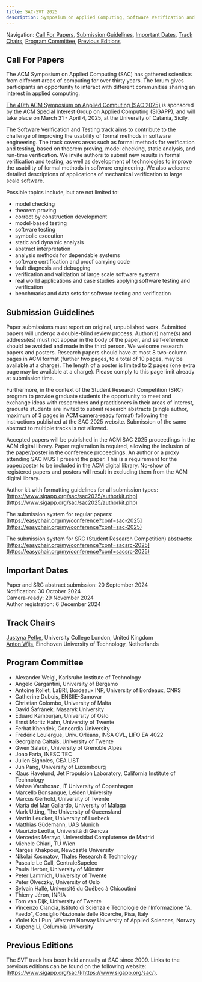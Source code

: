 ```yaml
---
title: SAC-SVT 2025
description: Symposium on Applied Computing, Software Verification and Testing Track, 2025
---
```

Navigation: [Call For Papers](#call-for-papers), [Submission Guidelines](#submission-guidelines), [Important Dates](#important-dates), [Track Chairs](#track-chairs), [Program Committee](#program-committee), [Previous Editions](#previous-editions)

## Call For Papers

The ACM Symposium on Applied Computing (SAC) has gathered scientists from different areas of computing for over thirty years. 
The forum gives participants an opportunity to interact with different communities sharing an interest in applied computing.

[The 40th ACM Symposium on Applied Computing (SAC 2025)](https://www.sigapp.org/sac/sac2025/) is sponsored by the ACM Special Interest Group on Applied Computing (SIGAPP), and will take place on March 31 - April 4, 2025, at the University of Catania, Sicily.

The Software Verification and Testing track aims to contribute to the challenge of improving the usability of formal methods in software engineering. 
The track covers areas such as formal methods for verification and testing, based on theorem proving, model checking, static analysis, and run-time verification. 
We invite authors to submit new results in formal verification and testing, as well as development of technologies to improve the usability of formal methods in software engineering. 
We also welcome detailed descriptions of applications of mechanical verification to large scale software.

Possible topics include, but are not limited to:

- model checking
- theorem proving
- correct by construction development
- model-based testing
- software testing
- symbolic execution
- static and dynamic analysis
- abstract interpretation
- analysis methods for dependable systems
- software certification and proof carrying code
- fault diagnosis and debugging
- verification and validation of large scale software systems
- real world applications and case studies applying software testing and verification
- benchmarks and data sets for software testing and verification

## Submission Guidelines

Paper submissions must report on original, unpublished work. 
Submitted papers will undergo a double-blind review process. 
Author(s) name(s) and address(es) must not appear in the body of the paper, and self-reference should be avoided and made in the third person. 
We welcome research papers and posters. 
Research papers should have at most 8 two-column pages in ACM format (further two pages, to a total of 10 pages, may be available at a charge). 
The length of a poster is limited to 2 pages (one extra page may be available at a charge). 
Please comply to this page limit already at submission time.

Furthermore, in the context of the Student Research Competition (SRC) program to provide graduate students the opportunity to meet and exchange ideas with researchers and practitioners in their areas of interest, graduate students are invited to submit research abstracts (single author, maximum of 3 pages in ACM camera-ready format) following the instructions published at the SAC 2025 website. 
Submission of the same abstract to multiple tracks is not allowed.

Accepted papers will be published in the ACM SAC 2025 proceedings in the ACM digital library. 
Paper registration is required, allowing the inclusion of the paper/poster in the conference proceedings. 
An author or a proxy attending SAC MUST present the paper. 
This is a requirement for the paper/poster to be included in the ACM digital library. 
No-show of registered papers and posters will result in excluding them from the ACM digital library.

Author kit with formatting guidelines for all submission types: [https://www.sigapp.org/sac/sac2025/authorkit.php](https://www.sigapp.org/sac/sac2025/authorkit.php)

The submission system for regular papers: [https://easychair.org/my/conference?conf=sac-2025](https://easychair.org/my/conference?conf=sac-2025)

The submission system for SRC (Student Research Competition) abstracts: [https://easychair.org/my/conference?conf=sacsrc-2025](https://easychair.org/my/conference?conf=sacsrc-2025)

## Important Dates
Paper and SRC abstract submission: 20 September 2024<br>
Notification:  30 October 2024<br>
Camera-ready: 29 November 2024<br>
Author registration: 6 December 2024

## Track Chairs

[Justyna Petke](http://www0.cs.ucl.ac.uk/staff/J.Petke/index.html), University College London, United Kingdom <br>
[Anton Wijs](https://www.tue.nl/en/research/researchers/anton-wijs), Eindhoven University of Technology, Netherlands

## Program Committee

- Alexander	Weigl, Karlsruhe Institute of Technology
- Angelo	Gargantini, University of Bergamo
- Antoine Rollet, LaBRI, Bordeaux INP, University of Bordeaux, CNRS
- Catherine Dubois, ENSIIE-Samovar
- Christian Colombo, University of Malta
- David Šafránek, Masaryk University
- Eduard Kamburjan, University of Oslo
- Ernst Moritz Hahn, University of Twente
- Ferhat Khendek, Concordia University
- Frédéric Loulergue, Univ. Orléans, INSA CVL, LIFO EA 4022
- Georgiana Caltais, University of Twente
- Gwen Salaün, University of Grenoble Alpes
- Joao Faria, INESC TEC
- Julien Signoles, CEA LIST
- Jun Pang, University of Luxembourg
- Klaus Havelund, Jet Propulsion Laboratory, California Institute of Technology
- Mahsa Varshosaz, IT University of Copenhagen
- Marcello Bonsangue, Leiden University
- Marcus Gerhold, University of Twente
- María del Mar Gallardo, University of Málaga
- Mark Utting, The University of Queensland
- Martin Leucker, University of Luebeck
- Matthias Güdemann, UAS Munich
- Maurizio Leotta, Università di Genova
- Mercedes Merayo, Universidad Complutense de Madrid
- Michele Chiari, TU Wien
- Narges Khakpour, Newcastle University
- Nikolai Kosmatov, Thales Research & Technology
- Pascale Le Gall, CentraleSupelec
- Paula Herber, University of Münster
- Peter Lammich, University of Twente
- Peter Ölveczky, University of Oslo
- Sylvain Hallé, Université du Québec à Chicoutimi
- Thierry Jéron, INRIA
- Tom van Dijk, University of Twente
- Vincenzo Ciancia, Istituto di Scienza e Tecnologie dell'Informazione "A. Faedo", Consiglio Nazionale delle Ricerche, Pisa, Italy
- Violet Ka I Pun, Western Norway University of Applied Sciences, Norway
- Xupeng Li, Columbia University

## Previous Editions

The SVT track has been held annually at SAC since 2009. 
Links to the previous editions can be found on the following website: [https://www.sigapp.org/sac/](https://www.sigapp.org/sac/).

